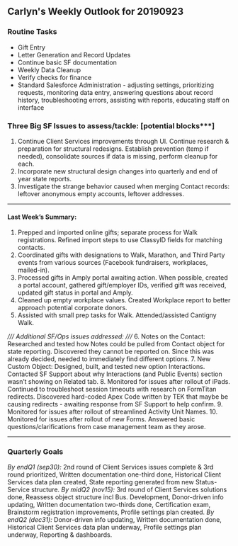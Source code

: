 ## Carlyn's Weekly Outlook for 20190923
### Routine Tasks
* Gift Entry
* Letter Generation and Record Updates
* Continue basic SF documentation
* Weekly Data Cleanup
* Verify checks for finance
* Standard Salesforce Administration - adjusting settings, prioritizing requests, monitoring data entry, answering questions about record history, troubleshooting errors, assisting with reports, educating staff on interface

### Three Big SF Issues to assess/tackle: [potential blocks***]
1. Continue Client Services improvements through UI.  Continue research & preparation for structural redesigns.  Establish prevention (temp if needed), consolidate sources if data is missing, perform cleanup for each.
2. Incorporate new structural design changes into quarterly and end of year state reports.
3. Investigate the strange behavior caused when merging Contact records: leftover anonymous empty accounts, leftover addresses.

- - - -
#### Last Week’s Summary:
1. Prepped and imported online gifts; separate process for Walk registrations.  Refined import steps to use ClassyID fields for matching contacts.
2. Coordinated gifts with designations to Walk, Marathon, and Third Party events from various sources (Facebook fundraisers, workplaces, mailed-in).
3. Processed gifts in Amply portal awaiting action.  When possible, created a portal account, gathered gift/employer IDs, verified gift was received, updated gift status in portal and Amply.
4. Cleaned up empty workplace values.  Created Workplace report to better approach potential corporate donors.  
5. Assisted with small prep tasks for Walk.  Attended/assisted Cantigny Walk.

*/// Additional SF/Ops issues addressed: ///*
6. Notes on the Contact: Researched and tested how Notes could be pulled from Contact object for state reporting.  Discovered they cannot be reported on.  Since this was already decided, needed to immediately find different options.
7. New Custom Object: Designed, built, and tested new option Interactions.  Contacted SF Support about why Interactions (and Public Events) section wasn’t showing on Related tab.
8. Monitored for issues after rollout of iPads.  Continued to troubleshoot session timeouts with research on FormTitan redirects.  Discovered hard-coded Apex Code written by TEK that maybe be causing redirects - awaiting response from SF Support to help confirm.
9. Monitored for issues after rollout of streamlined Activity Unit Names.
10. Monitored for issues after rollout of new Forms.  Answered basic questions/clarifications from case management team as they arose.

- - - -
### Quarterly Goals
*By endQ1 (sep30):* 2nd round of Client Services issues complete & 3rd round prioritized, Written documentation one-third done, Historical Client Services data plan created, State reporting generated from new Status-Service structure.
*By midQ2 (nov15):* 3rd round of Client Services solutions done, Reassess object structure incl Bus. Development, Donor-driven info updating, Written documentation two-thirds done, Certification exam, Brainstorm registration improvements, Profile settings plan created.
*By endQ2 (dec31):*  Donor-driven info updating, Written documentation done, Historical Client Services data plan underway, Profile settings plan underway, Reporting & dashboards.